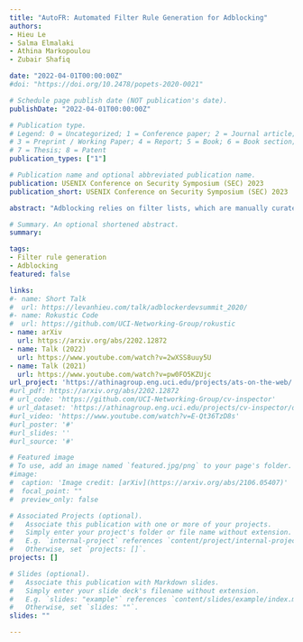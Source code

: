 ```yaml
---
title: "AutoFR: Automated Filter Rule Generation for Adblocking"
authors:
- Hieu Le
- Salma Elmalaki
- Athina Markopoulou
- Zubair Shafiq

date: "2022-04-01T00:00:00Z"
#doi: "https://doi.org/10.2478/popets-2020-0021"

# Schedule page publish date (NOT publication's date).
publishDate: "2022-04-01T00:00:00Z"

# Publication type.
# Legend: 0 = Uncategorized; 1 = Conference paper; 2 = Journal article;
# 3 = Preprint / Working Paper; 4 = Report; 5 = Book; 6 = Book section;
# 7 = Thesis; 8 = Patent
publication_types: ["1"]

# Publication name and optional abbreviated publication name.
publication: USENIX Conference on Security Symposium (SEC) 2023
publication_short: USENIX Conference on Security Symposium (SEC) 2023

abstract: "Adblocking relies on filter lists, which are manually curated and maintained by a small community of filter list authors. This manual process is laborious and does not scale well to a large number of sites and over time. We introduce AutoFR, a reinforcement learning framework to fully automate the process of filter rule creation and evaluation. We design an algorithm based on multi-arm bandits to generate filter rules while controlling the trade-off between blocking ads and avoiding breakage. We test our implementation of AutoFR on thousands of sites in terms of efficiency and effectiveness. AutoFR is efficient: it takes only a few minutes to generate filter rules for a site. AutoFR is also effective: it generates filter rules that can block 86% of the ads, as compared to 87% by EasyList while achieving comparable visual breakage. The filter rules generated by AutoFR generalize well to new and unseen sites. We envision AutoFR to assist the adblocking community in automated filter rule generation at scale."

# Summary. An optional shortened abstract.
summary: 

tags:
- Filter rule generation
- Adblocking
featured: false

links:
#- name: Short Talk
#  url: https://levanhieu.com/talk/adblockerdevsummit_2020/
#- name: Rokustic Code
#  url: https://github.com/UCI-Networking-Group/rokustic
- name: arXiv
  url: https://arxiv.org/abs/2202.12872
- name: Talk (2022)
  url: https://www.youtube.com/watch?v=2wXSS8uuy5U
- name: Talk (2021)
  url: https://www.youtube.com/watch?v=pw0FO5KZUjc
url_project: 'https://athinagroup.eng.uci.edu/projects/ats-on-the-web/'
#url_pdf: https://arxiv.org/abs/2202.12872
# url_code: 'https://github.com/UCI-Networking-Group/cv-inspector'
# url_dataset: 'https://athinagroup.eng.uci.edu/projects/cv-inspector/data/'
#url_video: 'https://www.youtube.com/watch?v=E-Qt36TzD8s'
#url_poster: '#'
#url_slides: ''
#url_source: '#'

# Featured image
# To use, add an image named `featured.jpg/png` to your page's folder. 
#image:
#  caption: 'Image credit: [arXiv](https://arxiv.org/abs/2106.05407)'
#  focal_point: ""
#  preview_only: false

# Associated Projects (optional).
#   Associate this publication with one or more of your projects.
#   Simply enter your project's folder or file name without extension.
#   E.g. `internal-project` references `content/project/internal-project/index.md`.
#   Otherwise, set `projects: []`.
projects: []

# Slides (optional).
#   Associate this publication with Markdown slides.
#   Simply enter your slide deck's filename without extension.
#   E.g. `slides: "example"` references `content/slides/example/index.md`.
#   Otherwise, set `slides: ""`.
slides: ""

---
```


